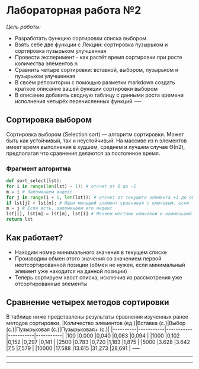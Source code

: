 # **Лабораторная работа №2**
*Цель работы:*
- Разработать функцию сортировки списка выбором
- Взять себе две функции с Лекции: сортировка пузырьком и сортировка пузырьком улучшенная
- Провести эксперимент - как растёт время сортировки при росте количества элементов n
- Сравнить четыре сортировки: вставкой, выбором, пузырьком и пузырьком улучшенная
- В своём репозитории с помощью разметки markdown создать краткое описание вашей функции сортировки выбором
- В описание добавить сводную таблицу с данными роста времени исполнения четырёх перечисленных функций
-—
## **Сортировка выбором**
Сортировка выбором (Selection sort) — алгоритм сортировки. Может быть как устойчивый, так и неустойчивый. На массиве из n элементов имеет время выполнения в худшем, среднем и лучшем случае Θ(n2), предполагая что сравнения делаются за постоянное время.
### **Фрагмент алгоритма**
```py
def sort_select(lst):
for i in range(len(lst) - 1): # отсчет от 0 до -1
m = i # Запоминаем индекс
for j in range(i + 1, len(lst)): # отсчет от текущего элемента +1 до общего кол-ва элементов
if lst[j] < lst[m]: # Ищем меньший элемент сравнивая с ключевым, если текущий меньше ключевого, то меняем местами
m = j # Если есть, запоминаем его индекс
lst[i], lst[m] = lst[m], lst[i] # Меняем местами ключевой и наименьший элементы
return lst
```
## **Как работает?**
- Находим номер минимального значения в текущем списке
- Производим обмен этого значения со значением первой неотсортированной позиции (обмен не нужен, если минимальный элемент уже находится на данной позиции)
- Теперь сортируем хвост списка, исключив из рассмотрения уже отсортированные элементы
## **Сравнение четырех методов сортировки**
В таблице ниже представлены результаты сравнения изученных ранее методов сортировки.
|Количество элементов (ед.)|Вставка (с.)|Выбор (с.)|Пузырьковая (с.)|Пузырьковая+ (с.)|
|----------|-----------|-----------|-----------|-----------|
|100 |0.000 |0,040 |0,063 |0,094 |
|1000 |0,102 |0,152 |0,297 |0,141 |
|2500 |0.783 |0,720 |1,183 |1,875 |
|5000 |3.628 |3.642 |7,5 |7,579 |
|10000 |17.588 |13.615 |31,273 |28,691 |
-—
***
---
